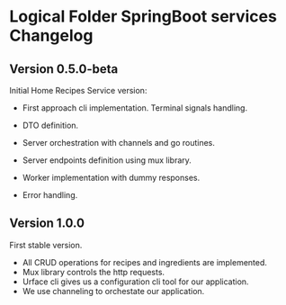 # Logical Folder SpringBoot services Changelog

## Version 0.5.0-beta

Initial Home Recipes Service version:

* First approach cli implementation. Terminal signals handling.

* DTO definition.

* Server orchestration with channels and go routines.

* Server endpoints definition using mux library.

* Worker implementation with dummy responses.

* Error handling.

## Version 1.0.0

First stable version.

* All CRUD operations for recipes and ingredients are implemented.
* Mux library controls the http requests.
* Urface cli gives us a configuration cli tool for our application.
* We use channeling to orchestate our application.